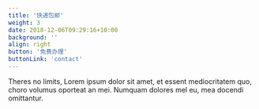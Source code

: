 ```yaml
---
title: '快递包邮'
weight: 3
date: 2018-12-06T09:29:16+10:00
background: ''
align: right
button: '免费办理'
buttonLink: 'contact'
---
```


Theres no limits, Lorem ipsum dolor sit amet, et essent mediocritatem quo, choro volumus oporteat an mei. Numquam dolores mel eu, mea docendi omittantur.
